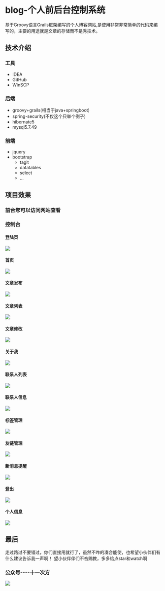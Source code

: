 # blog-个人前后台控制系统
基于Groovy语言Grails框架编写的个人博客网站,是使用非常非常简单的代码来编写的，主要的用途就是文章的存储而不是秀技术。
## 技术介绍
### 工具
- IDEA
- GitHub
- WinSCP
### 后端
- groovy+grails(相当于java+springboot)
- spring-security(不仅这个只举个例子)
- hibernate5
- mysql5.7.49
### 前端
- jquery
- bootstrap
  + tagit
  + datatables
  + select
  + ...
## 项目效果
### 前台您可以访问网站查看
### 控制台
#### 登陆页
![](https://s1.ax1x.com/2020/04/30/JquJW4.png)
#### 首页
![](https://s1.ax1x.com/2020/04/30/JqKwcj.png)
#### 文章发布
![](https://s1.ax1x.com/2020/04/30/JqK6EV.png)
#### 文章列表
![](https://s1.ax1x.com/2020/04/30/JqKfgJ.png)
#### 文章修改
![](https://s1.ax1x.com/2020/04/30/JqK7E6.png)
#### 关于我
![](https://s1.ax1x.com/2020/04/30/JqMCUf.png)
#### 联系人列表
![](https://s1.ax1x.com/2020/04/30/JqMFPS.png)
#### 联系人信息
![](https://s1.ax1x.com/2020/04/30/JqMern.png)
#### 标签管理
![](https://s1.ax1x.com/2020/04/30/JqMKaV.png)
#### 友链管理
![](https://s1.ax1x.com/2020/04/30/JqM324.png)
#### 新消息提醒
![](https://s1.ax1x.com/2020/04/30/JqMBGD.png)
#### 登出
![](https://s1.ax1x.com/2020/04/30/JqM6sA.png)
#### 个人信息
![](https://s1.ax1x.com/2020/04/30/JqM2Zt.png)
## 最后
走过路过不要错过，你们直接用就行了，虽然不咋的凑合能使，也希望小伙伴们有什么建议告诉我一声啊！
望小伙伴伴们不吝赐教，多多给点star和watch啊
### 公众号----十一次方
![](https://s1.ax1x.com/2020/04/30/JqQBT0.jpg)

